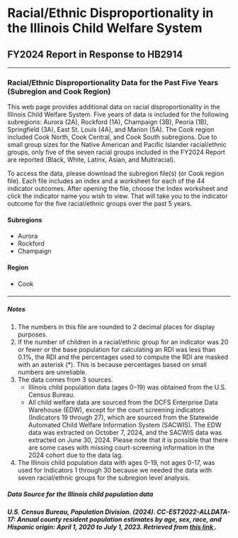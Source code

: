# Racial/Ethnic Disproportionality in the Illinois Child Welfare System #
## FY2024 Report in Response to HB2914 ##
---
### Racial/Ethnic Disproportionality Data for the Past Five Years (Subregion and Cook Region) ###
<p>
This web page provides additional data on racial disproportionality in the Illinois Child Welfare System. Five years of data is included for the following subregions: Aurora (2A), Rockford (1A), Champaign (3B), Peoria (1B), Springfield (3A), East St. Louis (4A), and Marion (5A). The Cook region included Cook North, Cook Central, and Cook South subregions. Due to small group sizes for the Native American and Pacific Islander racial/ethnic groups, only five of the seven racial groups included in the FY2024 Report are reported (Black, White, Latinx, Asian, and Multiracial).
</p>
<p>To access the data, please download the subregion file(s) (or Cook region file). Each file includes an index and a worksheet for each of the 44 indicator outcomes. After opening the file, choose the Index worksheet and click the indicator name you wish to view. That will take you to the indicator outcome for the five racial/ethnic groups over the past 5 years. </p>

#### Subregions ####
####
* Aurora
* Rockford
* Champaign
####
#### Region ####
####
* Cook
####
---
##### Notes ######
1. The numbers in this file are rounded to 2 decimal places for display purposes. 
2. If the number of children in a racial/ethnic group for an indicator was 20 or fewer or the base population for calculating an RDI was less than 0.1%, the RDI and the percentages used to compute the RDI are masked with an asterisk (*). This is because percentages based on small numbers are unreliable.
3. The data comes from 3 sources.
   - Illinois child population data (ages 0–19) was obtained from the U.S. Census Bureau.
   - All child welfare data are sourced from the DCFS Enterprise Data Warehouse (EDW), except for the court screening indicators (Indicators 19 through 27), which are sourced from the Statewide Automated Child Welfare Information System (SACWIS). The EDW data was extracted on October 7, 2024, and the SACWIS data was extracted on June 30, 2024. Please note that it is possible that there are some cases with missing court-screening information in the 2024 cohort due to the data lag.
4. The Illinois child population data with ages 0-19, not ages 0-17, was used for Indicators 1 through 30 because we needed the data with seven racial/ethnic groups for the subregion level analysis.
##### Data Source for the Illinois child population data #####
##### U.S. Census Bureau, Population Division. (2024). CC-EST2022-ALLDATA-17: Annual county resident population estimates by age, sex, race, and Hispanic origin: April 1, 2020 to July 1, 2023. Retrieved from <a href="https://www2.census.gov/programs-surveys/popest/datasets/2020-2023/counties/asrh/"> this link </a>. #####



